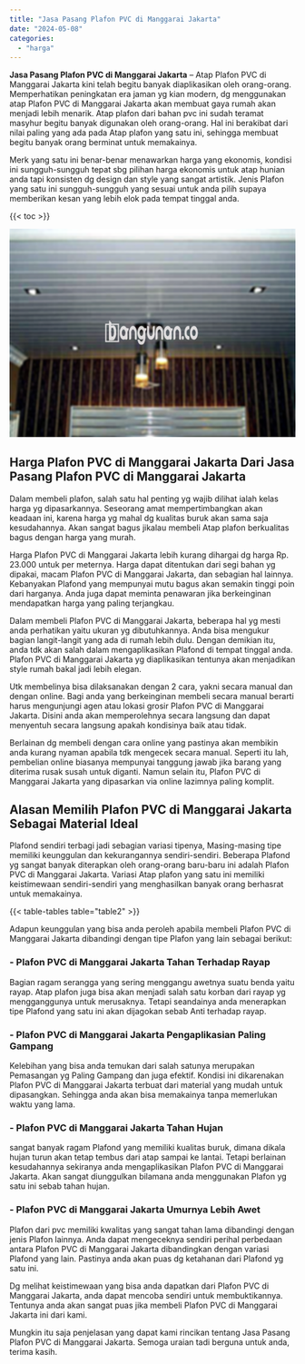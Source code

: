 ```yaml
---
title: "Jasa Pasang Plafon PVC di Manggarai Jakarta"
date: "2024-05-08"
categories: 
  - "harga"
---
```


**Jasa Pasang Plafon PVC di Manggarai Jakarta** – Atap Plafon PVC di Manggarai Jakarta kini telah begitu banyak diaplikasikan oleh orang-orang. Memperhatikan peningkatan era jaman yg kian modern, dg menggunakan atap Plafon PVC di Manggarai Jakarta akan membuat gaya rumah akan menjadi lebih menarik. Atap plafon dari bahan pvc ini sudah teramat masyhur begitu banyak digunakan oleh orang-orang. Hal ini berakibat dari nilai paling yang ada pada Atap plafon yang satu ini, sehingga membuat begitu banyak orang berminat untuk memakainya.

Merk yang satu ini benar-benar menawarkan harga yang ekonomis, kondisi ini sungguh-sungguh tepat sbg pilihan harga ekonomis untuk atap hunian anda tapi konsisten dg design dan style yang sangat artistik. Jenis Plafon yang satu ini sungguh-sungguh yang sesuai untuk anda pilih supaya memberikan kesan yang lebih elok pada tempat tinggal anda.

{{< toc >}}

![Jasa Pasang Plafon PVC di Manggarai Jakarta](/images/flafond-pvc-murah15.png)

## Harga Plafon PVC di Manggarai Jakarta Dari Jasa Pasang Plafon PVC di Manggarai Jakarta

Dalam membeli plafon, salah satu hal penting yg wajib dilihat ialah kelas harga yg dipasarkannya. Seseorang amat mempertimbangkan akan keadaan ini, karena harga yg mahal dg kualitas buruk akan sama saja kesudahannya. Akan sangat bagus jikalau membeli Atap plafon berkualitas bagus dengan harga yang murah.

Harga Plafon PVC di Manggarai Jakarta lebih kurang dihargai dg harga Rp. 23.000 untuk per meternya. Harga dapat ditentukan dari segi bahan yg dipakai, macam Plafon PVC di Manggarai Jakarta, dan sebagian hal lainnya. Kebanyakan Plafond yang mempunyai mutu bagus akan semakin tinggi poin dari harganya. Anda juga dapat meminta penawaran jika berkeinginan mendapatkan harga yang paling terjangkau.

Dalam membeli Plafon PVC di Manggarai Jakarta, beberapa hal yg mesti anda perhatikan yaitu ukuran yg dibutuhkannya. Anda bisa mengukur bagian langit-langit yang ada di rumah lebih dulu. Dengan demikian itu, anda tdk akan salah dalam mengaplikasikan Plafond di tempat tinggal anda. Plafon PVC di Manggarai Jakarta yg diaplikasikan tentunya akan menjadikan style rumah bakal jadi lebih elegan.

Utk membelinya bisa dilaksanakan dengan 2 cara, yakni secara manual dan dengan online. Bagi anda yang berkeinginan membeli secara manual berarti harus mengunjungi agen atau lokasi grosir Plafon PVC di Manggarai Jakarta. Disini anda akan memperolehnya secara langsung dan dapat menyentuh secara langsung apakah kondisinya baik atau tidak.

Berlainan dg membeli dengan cara online yang pastinya akan membikin anda kurang nyaman apabila tdk mengecek secara manual. Seperti itu lah, pembelian online biasanya mempunyai tanggung jawab jika barang yang diterima rusak susah untuk diganti. Namun selain itu, Plafon PVC di Manggarai Jakarta yang dipasarkan via online lazimnya paling komplit.

## Alasan Memilih Plafon PVC di Manggarai Jakarta Sebagai Material Ideal

Plafond sendiri terbagi jadi sebagian variasi tipenya, Masing-masing tipe memiliki keunggulan dan kekurangannya sendiri-sendiri. Beberapa Plafond yg sangat banyak diterapkan oleh orang-orang baru-baru ini adalah Plafon PVC di Manggarai Jakarta. Variasi Atap plafon yang satu ini memiliki keistimewaan sendiri-sendiri yang menghasilkan banyak orang berhasrat untuk memakainya.

{{< table-tables table="table2" >}}

Adapun keunggulan yang bisa anda peroleh apabila membeli Plafon PVC di Manggarai Jakarta dibandingi dengan tipe Plafon yang lain sebagai berikut:

### \- Plafon PVC di Manggarai Jakarta Tahan Terhadap Rayap

Bagian ragam serangga yang sering menggangu awetnya suatu benda yaitu rayap. Atap plafon juga bisa akan menjadi salah satu korban dari rayap yg mengganggunya untuk merusaknya. Tetapi seandainya anda menerapkan tipe Plafond yang satu ini akan dijagokan sebab Anti terhadap rayap.

### \- Plafon PVC di Manggarai Jakarta Pengaplikasian Paling Gampang

Kelebihan yang bisa anda temukan dari salah satunya merupakan Pemasangan yg Paling Gampang dan juga efektif. Kondisi ini dikarenakan Plafon PVC di Manggarai Jakarta terbuat dari material yang mudah untuk dipasangkan. Sehingga anda akan bisa memakainya tanpa memerlukan waktu yang lama.

### \- Plafon PVC di Manggarai Jakarta Tahan Hujan

sangat banyak ragam Plafond yang memiliki kualitas buruk, dimana dikala hujan turun akan tetap tembus dari atap sampai ke lantai. Tetapi berlainan kesudahannya sekiranya anda mengaplikasikan Plafon PVC di Manggarai Jakarta. Akan sangat diunggulkan bilamana anda menggunakan Plafon yg satu ini sebab tahan hujan.

### \- Plafon PVC di Manggarai Jakarta Umurnya Lebih Awet

Plafon dari pvc memiliki kwalitas yang sangat tahan lama dibandingi dengan jenis Plafon lainnya. Anda dapat mengeceknya sendiri perihal perbedaan antara Plafon PVC di Manggarai Jakarta dibandingkan dengan variasi Plafond yang lain. Pastinya anda akan puas dg ketahanan dari Plafond yg satu ini.

Dg melihat keistimewaan yang bisa anda dapatkan dari Plafon PVC di Manggarai Jakarta, anda dapat mencoba sendiri untuk membuktikannya. Tentunya anda akan sangat puas jika membeli Plafon PVC di Manggarai Jakarta ini dari kami.

Mungkin itu saja penjelasan yang dapat kami rincikan tentang Jasa Pasang Plafon PVC di Manggarai Jakarta. Semoga uraian tadi berguna untuk anda, terima kasih.
